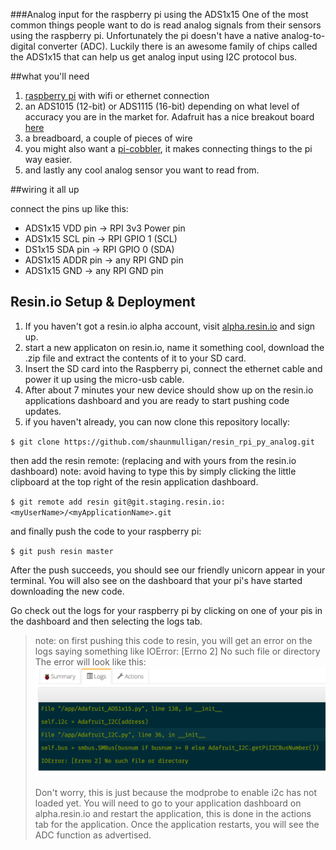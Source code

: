 ###Analog input for the raspberry pi using the ADS1x15
One of the most common things people want to do is read analog signals from their sensors using the raspberry pi. Unfortunately the pi doesn't have a native analog-to-digital converter (ADC). Luckily there is an awesome family of chips called the ADS1x15 that can help us get analog input using I2C protocol bus. 

##what you'll need

1. [raspberry pi][1] with wifi or ethernet connection
2. an ADS1015 (12-bit) or ADS1115 (16-bit) depending on what level of accuracy you are in the market for. Adafruit has a nice breakout board [here][2]
3. a breadboard, a couple of pieces of wire
4. you might also want a [pi-cobbler][3], it makes connecting things to the pi way easier.
5. and lastly any cool analog sensor you want to read from.

##wiring it all up

connect the pins up like this:
- ADS1x15 VDD pin -> RPI 3v3 Power pin
- ADS1x15 SCL pin -> RPI GPIO 1 (SCL)
- DS1x15 SDA pin -> RPI GPIO 0 (SDA)
- ADS1x15 ADDR pin -> any RPI GND pin
- ADS1x15 GND -> any RPI GND pin

## Resin.io Setup & Deployment

1. If you haven't got a resin.io alpha account, visit [alpha.resin.io](http://alpha.resin.io) and sign up.
1. start a new applicaton on resin.io, name it something cool, download the .zip file and extract the contents of it to your SD card. 
1. Insert the SD card into the Raspberry pi, connect the ethernet cable and power it up using the micro-usb cable.
1. After about 7 minutes your new device should show up on the resin.io applications dashboard and you are ready to start pushing code updates.
1. if you haven't already, you can now clone this repository locally:

`$ git clone https://github.com/shaunmulligan/resin_rpi_py_analog.git`

then add the resin remote: (replacing <myUserName> and <myApplicationName> with yours from the resin.io dashboard) note: avoid having to type this by simply clicking the little clipboard at the top right of the resin application dashboard.

`$ git remote add resin git@git.staging.resin.io:<myUserName>/<myApplicationName>.git`

and finally push the code to your raspberry pi:

`$ git push resin master`

After the push succeeds, you should see our friendly unicorn appear in your terminal. You will also see on the dashboard that your pi's have started downloading the new code.

Go check out the logs for your raspberry pi by clicking on one of your pis in the dashboard and then selecting the logs tab.

> note: on first pushing this code to resin, you will get an error on the logs saying something like 
>     IOError: [Errno 2] No such file or directory
> The error will look like this: 
> ![Circuit diagram](/images/modprobe_error.png)
> 
> Don't worry, this is just because the modprobe to enable i2c has not loaded yet. You will need to go to your application dashboard on alpha.resin.io and restart the application, this is done in the actions tab for the application.
> Once the application restarts, you will see the ADC function as advertised.

[1]:http://www.raspberrypi.org/
[2]:http://www.adafruit.com/product/1085
[3]:http://www.adafruit.com/product/1105